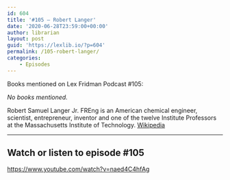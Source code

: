 ```yaml
---
id: 604
title: '#105 – Robert Langer'
date: '2020-06-28T23:59:00+00:00'
author: librarian
layout: post
guid: 'https://lexlib.io/?p=604'
permalink: /105-robert-langer/
categories:
    - Episodes
---
```


Books mentioned on Lex Fridman Podcast #105:

*No books mentioned.*

Robert Samuel Langer Jr. FREng is an American chemical engineer, scientist, entrepreneur, inventor and one of the twelve Institute Professors at the Massachusetts Institute of Technology. [Wikipedia](https://en.wikipedia.org/wiki/Robert_S._Langer)

- - - - - -

## Watch or listen to episode #105

<https://www.youtube.com/watch?v=naed4C4hfAg>